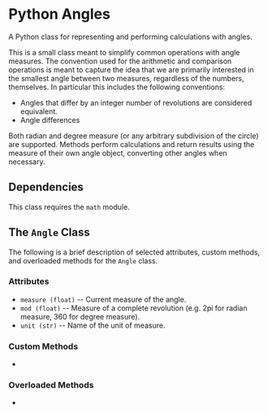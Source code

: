 # Python Angles

A Python class for representing and performing calculations with angles.

This is a small class meant to simplify common operations with angle measures. The convention used for the arithmetic and comparison operations is meant to capture the idea that we are primarily interested in the smallest angle between two measures, regardless of the numbers, themselves. In particular this includes the following conventions:

* Angles that differ by an integer number of revolutions are considered equivalent.
* Angle differences 

Both radian and degree measure (or any arbitrary subdivision of the circle) are supported. Methods perform calculations and return results using the measure of their own angle object, converting other angles when necessary.

## Dependencies

This class requires the `math` module.

## The `Angle` Class

The following is a brief description of selected attributes, custom methods, and overloaded methods for the `Angle` class.

### Attributes

* `measure (float)` -- Current measure of the angle.
* `mod (float)` -- Measure of a complete revolution (e.g. 2pi for radian measure, 360 for degree measure).
* `unit (str)` -- Name of the  unit of measure.

### Custom Methods

*

### Overloaded Methods

*
